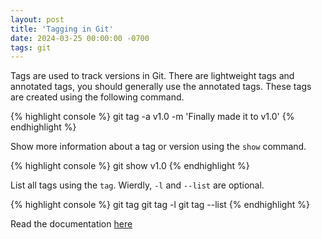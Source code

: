 ```yaml
---
layout: post
title: 'Tagging in Git'
date: 2024-03-25 00:00:00 -0700
tags: git
---
```


Tags are used to track versions in Git. There are lightweight tags and
annotated tags, you should generally use the annotated tags. These tags are
created using the following command.

{% highlight console %}
git tag -a v1.0 -m 'Finally made it to v1.0'
{% endhighlight %}

Show more information about a tag or version using the `show` command.

{% highlight console %}
git show v1.0
{% endhighlight %}

List all tags using the `tag`. Wierdly, `-l` and `--list` are optional.

{% highlight console %}
git tag
git tag -l
git tag --list
{% endhighlight %}

Read the documentation [here](https://git-scm.com/book/en/v2/Git-Basics-Tagging)
